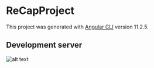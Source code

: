# ReCapProject

This project was generated with [Angular CLI](https://github.com/angular/angular-cli) version 11.2.5.

## Development server

![alt text](https://hizliresim.com/7E30T8)
